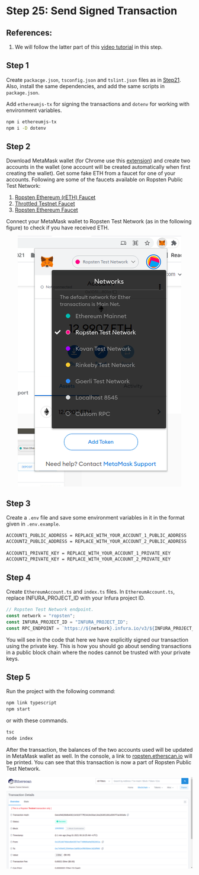 # Step 25: Send Signed Transaction

## References:

1.  We will follow the latter part of this [video tutorial](https://www.youtube.com/watch?v=uFdjZ-B3GCM&list=PLS5SEs8ZftgXlCGXNfzKdq7nGBcIaVOdN&index=3) in this step.

## Step 1

Create `packacge.json`, `tsconfig.json` and `tslint.json` files as in [Step21](../step21_web3_node_getbalance). Also, install the same dependencies, and add the same scripts in `package.json`.

Add `ethereumjs-tx` for signing the transactions and `dotenv` for working with environment variables.

```bash
npm i ethereumjs-tx
npm i -D dotenv
```

## Step 2

Download MetaMask wallet (for Chrome use this [extension](https://chrome.google.com/webstore/detail/metamask/nkbihfbeogaeaoehlefnkodbefgpgknn)) and create two accounts in the wallet (one account will be created automatically when first creating the wallet). Get some fake ETH from a faucet for one of your accounts. Following are some of the faucets available on Ropsten Public Test Network:

1.  [Ropsten Ethereum (rETH) Faucet](https://faucet.dimensions.network/)
2.  [Throttled Testnet Faucet](https://ipfs.io/ipfs/QmVAwVKys271P5EQyEfVSxm7BJDKWt42A2gHvNmxLjZMps/)
3.  [Ropsten Ethereum Faucet](https://faucet.ropsten.be/)

Connect your MetaMask wallet to Ropsten Test Network (as in the following figure) to check if you have received ETH.

<p align="center">
  <img src="./images/changing_network_in_metamask.png" alt="Connecting to Ropsten Network in MetaMask" />
</p>

## Step 3

Create a `.env` file and save some environment variables in it in the format given in `.env.example`.

```
ACCOUNT1_PUBLIC_ADDRESS = REPLACE_WITH_YOUR_ACCOUNT_1_PUBLIC_ADDRESS
ACCOUNT2_PUBLIC_ADDRESS = REPLACE_WITH_YOUR_ACCOUNT_2_PUBLIC_ADDRESS

ACCOUNT1_PRIVATE_KEY = REPLACE_WITH_YOUR_ACCOUNT_1_PRIVATE_KEY
ACCOUNT2_PRIVATE_KEY = REPLACE_WITH_YOUR_ACCOUNT_2_PRIVATE_KEY
```

## Step 4

Create `EthereumAccount.ts` and `index.ts` files. In `EthereumAccount.ts`, replace INFURA_PROJECT_ID with your Infura project ID.

```ts
// Ropsten Test Network endpoint.
const network = "ropsten";
const INFURA_PROJECT_ID = "INFURA_PROJECT_ID";
const RPC_ENDPOINT = `https://${network}.infura.io/v3/${INFURA_PROJECT_ID}`;
```

You will see in the code that here we have explicitly signed our transaction using the private key. This is how you should go about sending transactions in a public block chain where the nodes cannot be trusted with your private keys.

## Step 5

Run the project with the following command:

```bash
npm link typescript
npm start
```

or with these commands.

```bash
tsc
node index
```

After the transaction, the balances of the two accounts used will be updated in MetaMask wallet as well. In the console, a link to [ropsten.etherscan.io](https://ropsten.etherscan.io/) will be printed. You can see that this transaction is now a part of Ropsten Public Test Network.

<p align="center">
  <img src="./images/screenshot_of_tx_ropsten.png" alt="Screenshot of Transaction on Ropsten Etherscan" />
</p>
